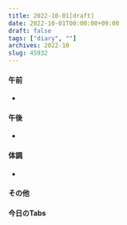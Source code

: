 ```yaml
---
title: 2022-10-01[draft]
date: 2022-10-01T00:00:00+09:00
draft: false
tags: ["diary", ""]
archives: 2022-10
slug: 45932
---
```

#### 午前
- 
#### 午後
- 
#### 体調
- 
#### その他
#### 今日のTabs